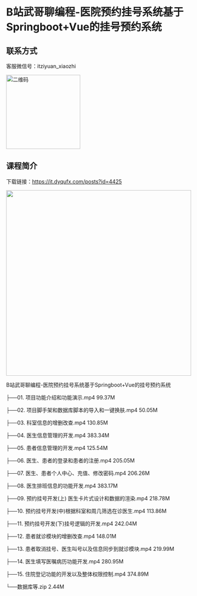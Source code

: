 # B站武哥聊编程-医院预约挂号系统基于Springboot+Vue的挂号预约系统

## 联系方式

客服微信号：itziyuan_xiaozhi

<img src="https://ziyuanyun.oss-cn-guangzhou.aliyuncs.com/common/20240614073449/666b82192834a.jpg" width="200" height="200" alt="二维码">

## 课程简介

下载链接：https://it.dyqufx.com/posts?id=4425

<img src="https://ziyuanyun.oss-cn-guangzhou.aliyuncs.com/yun/20240908073124/66dce24c0396c.jpg" width="500" alt="">

  

 B站武哥聊编程-医院预约挂号系统基于Springboot+Vue的挂号预约系统

 ├──01. 项目功能介绍和功能演示.mp4 99.37M

 ├──02. 项目脚手架和数据库脚本的导入和一键换肤.mp4 50.05M

 ├──03. 科室信息的增删改查.mp4 130.85M

 ├──04. 医生信息管理的开发.mp4 383.34M

 ├──05. 患者信息管理的开发.mp4 125.54M

 ├──06. 医生、患者的登录和患者的注册.mp4 205.05M

 ├──07. 医生、患者个人中心、充值、修改密码.mp4 206.26M

 ├──08. 医生排班信息的功能开发.mp4 383.17M

 ├──09. 预约挂号开发(上) 医生卡片式设计和数据的渲染.mp4 218.78M

 ├──10. 预约挂号开发(中)根据科室和周几筛选在诊医生.mp4 113.86M

 ├──11. 预约挂号开发(下)挂号逻辑的开发.mp4 242.04M

 ├──12. 患者就诊模块的增删改查.mp4 148.01M

 ├──13. 患者取消挂号、医生叫号以及信息同步到就诊模块.mp4 219.99M

 ├──14. 医生填写医嘱病历功能开发.mp4 280.95M

 ├──15. 住院登记功能的开发以及整体权限控制.mp4 374.89M

 └──数据库等.zip 2.44M

  